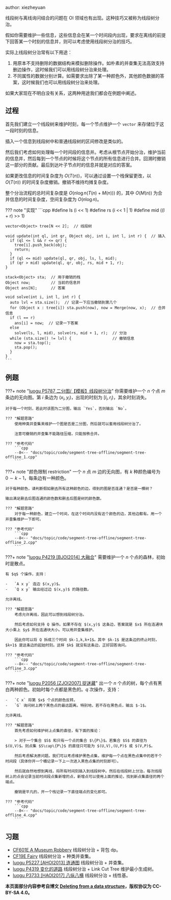 author: xiezheyuan

线段树与离线询问结合的问题在 OI 领域也有出现。这种技巧又被称为线段树分治。

假如你需要维护一些信息，这些信息会在某一个时间段内出现，要求在离线的前提下回答某一个时刻的信息并，则可以考虑使用线段树分治的技巧。

实际上线段树分治常有以下用途：

1.  用原本不支持删除的数据结构来模拟删除操作。如朴素的并查集无法高效支持删边操作，这时候我们可以用线段树分治来处理。
2.  不同属性的数据分别计算。如需要求出除了某一种颜色外，其他颜色数据的答案，这时候我们也可以用线段树分治来处理。

如果大家现在不明白没有关系，这两种用途我们都会在例题中阐述。

## 过程

首先我们建立一个线段树来维护时刻，每一个节点维护一个 `vector` 来存储位于这一段时刻的信息。

插入一个信息到线段树中和普通线段树的区间修改是类似的。

然后我们考虑如何处理每一个时间段的信息并。考虑从根节点开始分治，维护当前的信息并，然后每到一个节点的时候将这个节点的所有信息进行合并。回溯时撤销这一部分的贡献。最后到达叶子节点时的信息并就是对应的答案。

如果更改信息的时间复杂度为 $O(T(n))$，可以通过设置一个栈保留更改，以 $O(T(n))$ 的时间复杂度撤销。撤销不维持均摊复杂度。

整个分治流程的总时间复杂度是 $O(n\log n(T(n) + M(n)))$ 的，其中 $O(M(n))$ 为合并信息的时间复杂度，空间复杂度为 $O(n\log n)$。

??? note "实现"
    ```cpp
    #define ls (i << 1)
    #define rs (i << 1 | 1)
    #define mid ((l + r) >> 1)
    
    vector<Object> tree[N << 2];  // 线段树
    
    void update(int ql, int qr, Object obj, int i, int l, int r) {  // 插入
      if (ql <= l && r <= qr) {
        tree[i].push_back(obj);
        return;
      }
      if (ql <= mid) update(ql, qr, obj, ls, l, mid);
      if (qr > mid) update(ql, qr, obj, rs, mid + 1, r);
    }
    
    stack<Object> sta;  // 用于撤销的栈
    Object now;         // 当前的信息并
    Object ans[N];      // 答案
    
    void solve(int i, int l, int r) {
      auto lvl = sta.size();  // 记录一下应当撤销到第几个
      for (Object x : tree[i]) sta.push(now), now = Merge(now, x);  // 合并信息
      if (l == r)
        ans[i] = now;  // 记录一下答案
      else
        solve(ls, l, mid), solve(rs, mid + 1, r);  // 分治
      while (sta.size() != lvl) {                  // 撤销信息
        now = sta.top();
        sta.pop();
      }
    }
    ```

## 例题

???+ note "[luogu P5787 二分图/【模板】线段树分治](https://www.luogu.com.cn/problem/P5787)"
    你需要维护一个 $n$ 个点 $m$ 条边的无向图。第 $i$ 条边为 $(x_i,y_i)$，出现的时刻为 $[l_i,r_i)$，其余时刻消失。
    
    对于每一个时刻，若此时该图为二分图，输出 `Yes`，否则输出 `No`。
    
    ??? "解题思路"
        使用种类并查集来维护一个图是否是二分图，然后就可以套用线段树分治了。
        
        注意可撤销的并查集不能路径压缩，只能按秩合并。
    
    ??? "参考代码"
        ```cpp
        --8<-- "docs/topic/code/segment-tree-offline/segment-tree-offline_1.cpp"
        ```

???+ note "颜色限制 restriction"
    一个 $n$ 点 $m$ 边的无向图，有 $k$ 种颜色编号为 $0\sim k-1$，每条边有一种颜色。
    
    对于每种颜色，请判断假如删去所有这种颜色的边，得到的图是否连通？是否是一棵树？
    
    输出满足删去后图连通的颜色数和删去后图是树的颜色数。
    
    ??? "解题思路"
        对于每一种颜色，建立一个时间，在这个时间内没有这个颜色的边，其他边都有。用一个并查集维护一下即可。
    
    ??? "参考代码"
        ```cpp
        --8<-- "docs/topic/code/segment-tree-offline/segment-tree-offline_2.cpp"
        ```

???+ note "[luogu P4219 \[BJOI2014\] 大融合](https://www.luogu.com.cn/problem/P4219)"
    需要维护一个 $n$ 个点的森林，初始时是散点。
    
    有 $q$ 个操作，支持：
    
    -   `A x y` 连边 $(x,y)$。
    -   `Q x y` 输出经过边 $(x,y)$ 的路径数。
    
    允许离线。
    
    ??? "解题思路"
        考虑允许离线，因此可以想到线段树分治。
        
        然后考虑如何支持 Q 操作。如果不存在 $(x,y)$ 这条边，答案就是 $x$ 所在连通块大小乘上 $y$ 所在连通块大小。可以用并查集维护。
        
        因此你可以将 Q 拆成三个时间 $k-1,k,k+1$。其中 $k-1$ 是这条边的终止时刻，$k+1$ 是这条边的起始时刻。这样 $k$ 就没有这条边，正好回答询问。
    
    ??? "参考代码"
        ```cpp
        --8<-- "docs/topic/code/segment-tree-offline/segment-tree-offline_3.cpp"
        ```

???+ note "[luogu P2056 \[ZJOI2007\] 捉迷藏](https://www.luogu.com.cn/problem/P2056)"
    出一个 $n$ 个点的树，每个点有黑白两种颜色。初始时每个点都是黑色的。$q$ 次操作，支持：
    
    -   `C x` 将第 $x$ 个点的颜色反转。
    -   `G` 询问树上两个黑色点的最远距离。特别地，若不存在黑色点，输出 $-1$。
    
    允许离线。
    
    ??? "解题思路"
        首先考虑如何维护树上点集的直径，有下面的推论：
        
        > 对于一个集合 $S$ 和只有一个点的集合 $\{P\}$。若集合 $S$ 的直径为 $(U,V)$。则点集 $S\cap\{P\}$ 的直径只可能为 $(U,V),(U,P)$ 或 $(V,P)$。
        
        然后考虑解决原问题。我们可以考虑维护黑色点集，维护每一个点在黑色点集中的若干个时间段（具体你开一个桶记录一下上一次进入黑色点集的时刻即可）。
        
        然后就自然地想到离线，将所有时间刻插入到线段树中。然后在线段树上分治，每次线段树上的点会记录当前时间段点集新增的点，新增点可以使用上面的推论，找到新点集直径的两个端点。
        
        撤销是平凡的，开一个栈记录一下直径端点的变化即可。

    ??? "参考代码"
        ```cpp
        --8<-- "docs/topic/code/segment-tree-offline/segment-tree-offline_4.cpp"
        ```

## 习题

-   [CF601E A Museum Robbery](https://codeforces.com/problemset/problem/601/E) 线段树分治 + 背包 dp。
-   [CF19E Fairy](https://codeforces.com/problemset/problem/19/E) 线段树分治 + 种类并查集。
-   [luogu P5227 \[AHOI2013\] 连通图](https://www.luogu.com.cn/problem/P5227) 线段树分治 + 并查集。
-   [luogu P4319 变化的道路](https://www.luogu.com.cn/problem/P4319) 线段树分治 + Link Cut Tree 维护最小生成树。
-   [luogu P3733 \[HAOI2017\] 八纵八横](https://www.luogu.com.cn/problem/P3733) 线段树分治 + 线性基。

**本页面部分内容参考自博文 [Deleting from a data structure](https://cp-algorithms.com/data_structures/deleting_in_log_n.html)，版权协议为 CC-BY-SA 4.0。**
